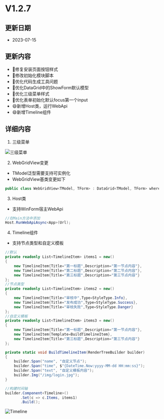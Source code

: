 # V1.2.7

## 更新日期

- 2023-07-15

## 更新内容

- 🐛修复安装页面按钮样式
- 🔨修改初始化模块脚本
- 🔨优化代码生成工具问题
- 🔨优化DataGrid中的ShowForm默认模型
- 🔨优化三级菜单样式
- 🔨优化表单初始化默认focus第一个input
- 😄新增Host类，运行WebApi
- 😄新增Timeline组件

## 详细内容

1. 三级菜单

![三级菜单](https://foruda.gitee.com/images/1689078698817387148/9e4dd097_14334.png "屏幕截图")

2. WebGridView变更

- TModel泛型需要支持可实例化
- WebGridView基类变更如下

```csharp
public class WebGridView<TModel, TForm> : DataGrid<TModel, TForm> where TModel : EntityBase, new() where TForm : Form
```

3. Host类

- 支持WinForm宿主WebApi

```csharp
//在Main方法中添加
Host.RunWebApiAsync<App>(Url);
```

4. Timeline组件

- 支持节点类型和自定义模板

```csharp
//默认
private readonly List<TimelineItem> items1 = new()
{
    new TimelineItem{Title="第一标题",Description="第一节点内容"},
    new TimelineItem{Title="第二标题",Description="第二节点内容"},
    new TimelineItem{Title="第三标题",Description="第三节点内容"}
};
//节点类型
private readonly List<TimelineItem> items2 = new()
{
    new TimelineItem{Title="审核中",Type=StyleType.Info},
    new TimelineItem{Title="发布成功",Type=StyleType.Success},
    new TimelineItem{Title="审核失败",Type=StyleType.Danger}
};
//自定义模板
private readonly List<TimelineItem> items3 = new()
{
    new TimelineItem{Title="第一标题",Description="第一节点内容"},
    new TimelineItem{Template=BuildTimelineItem},
    new TimelineItem{Title="第三标题",Description="第三节点内容"}
};

private static void BuildTimelineItem(RenderTreeBuilder builder)
{
    builder.Span("name", "自定义节点");
    builder.Span("time", $"{DateTime.Now:yyyy-MM-dd HH:mm:ss}");
    builder.Span("text", "自定义模板内容");
    builder.Img("/img/login.jpg");
}

//构建时间轴
builder.Component<Timeline>()
       .Set(c => c.Items, items1)
       .Build();
```

![Timeline](https://foruda.gitee.com/images/1689167082070113282/cb7964e4_14334.png "屏幕截图")
